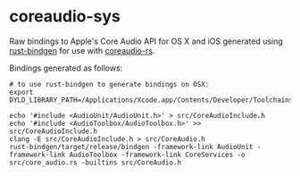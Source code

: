
# coreaudio-sys

Raw bindings to Apple's Core Audio API for OS X and iOS generated using [rust-bindgen](https://github.com/crabtw/rust-bindgen) for use with [coreaudio-rs](https://github.com/RustAudio/coreaudio-rs).

Bindings generated as follows:

    # to use rust-bindgen to generate bindings on OSX:
    export DYLD_LIBRARY_PATH=/Applications/Xcode.app/Contents/Developer/Toolchains/XcodeDefault.xctoolchain/usr/lib/

	echo '#include <AudioUnit/AudioUnit.h>' > src/CoreAudioInclude.h
	echo '#include <AudioToolbox/AudioToolbox.h>' >> src/CoreAudioInclude.h
	clang -E src/CoreAudioInclude.h > src/CoreAudio.h
	rust-bindgen/target/release/bindgen -framework-link AudioUnit -framework-link AudioToolbox -framework-link CoreServices -o src/core_audio.rs -builtins src/CoreAudio.h
